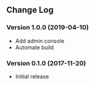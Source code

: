 ## Change Log
### Version 1.0.0 (2019-04-10)
- Add admin console
- Automate build
### Version 0.1.0 (2017-11-20)
- Initial release